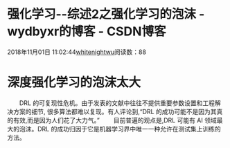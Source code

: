 # 强化学习--综述2之强化学习的泡沫 - wydbyxr的博客 - CSDN博客
2018年11月01日 11:02:44[whitenightwu](https://me.csdn.net/wydbyxr)阅读数：88
# 深度强化学习的泡沫太大
  DRL 的可复现性危机。由于发表的文献中往往不提供重要参数设置和工程解决方案的细节, 很多算法都难以复现。有人评论到,“DRL 的成功可能不是因为其真的有效,而是因为人们花了大力气。”
  目前普遍的观点是,DRL 可能有 AI 领域最大的泡沫。DRL 的成功归因于它是机器学习界中唯一一种允许在测试集上训练的方法。
